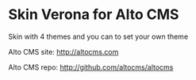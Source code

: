Skin Verona for Alto CMS
========================

Skin with 4 themes and you can to set your own theme

Alto CMS site: http://altocms.com

Alto CMS repo: http://github.com/altocms/altocms
